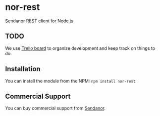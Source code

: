 nor-rest
========

Sendanor REST client for Node.js

TODO
----

We use [Trello board](//trello.com/b/S5OjdCyH/nor-rest) to organize development and keep track on things to do.

Installation
------------

You can install the module from the NPM: `npm install nor-rest`


Commercial Support
------------------

You can buy commercial support from [Sendanor](http://sendanor.com/software).
